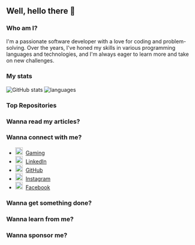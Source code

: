 ## Well, hello there 👋

### Who am I?

I'm a passionate software developer with a love for coding and problem-solving. Over the years, I've honed my skills in various programming languages and technologies, and I'm always eager to learn more and take on new challenges.

### My stats

<img align="center" src="https://github-readme-stats.vercel.app/api?username=UdaraWickramarathne&show_icons=true&include_all_commits=true&theme=dracula" alt="GitHub stats" />
<img align="center" src="https://github-readme-stats.vercel.app/api/top-langs/?username=UdaraWickramarathne&&exclude_repo=gnomezgrave&layout=compact&theme=dracula" alt="languages"/>

### Top Repositories


### Wanna read my articles?



### Wanna connect with me?

* <img src="https://praneeth.gnomezgrave.com/assets/img/icons/GamezGrave.png" height="20"/>&nbsp; [Gaming](https://www.youtube.com/@benji_2523/videos)
* <img src="https://praneeth.gnomezgrave.com/assets/img/icons/linkedin.png" height="20"/>&nbsp; [LinkedIn](https://www.linkedin.com/in/udara-wickramarathne1/)
* <img src="https://praneeth.gnomezgrave.com/assets/img/icons/github.png" height="20"/>&nbsp; [GitHub](https://github.com/UdaraWickramarathne)
* <img src="https://praneeth.gnomezgrave.com/assets/img/icons/instagram.png" height="20"/>&nbsp; [Instagram](https://www.instagram.com/udara.xx/)
* <img src="https://praneeth.gnomezgrave.com/assets/img/icons/fb.png" height="20"/>&nbsp; [Facebook](https://www.facebook.com/bimsara.udara/)


### Wanna get something done?



### Wanna learn from me?


### Wanna sponsor me?
